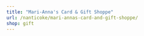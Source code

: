 ```yaml
---
title: "Mari-Anna's Card & Gift Shoppe"
url: /nanticoke/mari-annas-card-and-gift-shoppe/
shop: gift
---
```

